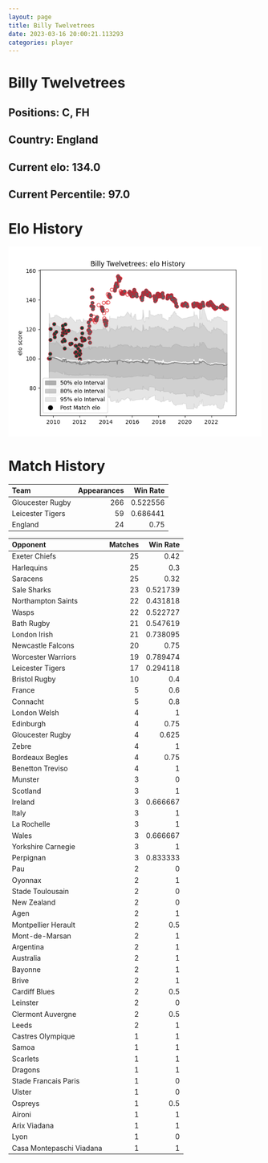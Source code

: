 ```yaml
---  
layout: page  
title: Billy Twelvetrees  
date: 2023-03-16 20:00:21.113293  
categories: player  
---
```

# Billy Twelvetrees

## Positions: C, FH

## Country: England

## Current elo: 134.0

## Current Percentile: 97.0

# Elo History


![elo history](history_BillyTwelvetrees.png)
# Match History


| Team             |   Appearances |   Win Rate |
|:-----------------|--------------:|-----------:|
| Gloucester Rugby |           266 |   0.522556 |
| Leicester Tigers |            59 |   0.686441 |
| England          |            24 |   0.75     |

| Opponent                 |   Matches |   Win Rate |
|:-------------------------|----------:|-----------:|
| Exeter Chiefs            |        25 |   0.42     |
| Harlequins               |        25 |   0.3      |
| Saracens                 |        25 |   0.32     |
| Sale Sharks              |        23 |   0.521739 |
| Northampton Saints       |        22 |   0.431818 |
| Wasps                    |        22 |   0.522727 |
| Bath Rugby               |        21 |   0.547619 |
| London Irish             |        21 |   0.738095 |
| Newcastle Falcons        |        20 |   0.75     |
| Worcester Warriors       |        19 |   0.789474 |
| Leicester Tigers         |        17 |   0.294118 |
| Bristol Rugby            |        10 |   0.4      |
| France                   |         5 |   0.6      |
| Connacht                 |         5 |   0.8      |
| London Welsh             |         4 |   1        |
| Edinburgh                |         4 |   0.75     |
| Gloucester Rugby         |         4 |   0.625    |
| Zebre                    |         4 |   1        |
| Bordeaux Begles          |         4 |   0.75     |
| Benetton Treviso         |         4 |   1        |
| Munster                  |         3 |   0        |
| Scotland                 |         3 |   1        |
| Ireland                  |         3 |   0.666667 |
| Italy                    |         3 |   1        |
| La Rochelle              |         3 |   1        |
| Wales                    |         3 |   0.666667 |
| Yorkshire Carnegie       |         3 |   1        |
| Perpignan                |         3 |   0.833333 |
| Pau                      |         2 |   0        |
| Oyonnax                  |         2 |   1        |
| Stade Toulousain         |         2 |   0        |
| New Zealand              |         2 |   0        |
| Agen                     |         2 |   1        |
| Montpellier Herault      |         2 |   0.5      |
| Mont-de-Marsan           |         2 |   1        |
| Argentina                |         2 |   1        |
| Australia                |         2 |   1        |
| Bayonne                  |         2 |   1        |
| Brive                    |         2 |   1        |
| Cardiff Blues            |         2 |   0.5      |
| Leinster                 |         2 |   0        |
| Clermont Auvergne        |         2 |   0.5      |
| Leeds                    |         2 |   1        |
| Castres Olympique        |         1 |   1        |
| Samoa                    |         1 |   1        |
| Scarlets                 |         1 |   1        |
| Dragons                  |         1 |   1        |
| Stade Francais Paris     |         1 |   0        |
| Ulster                   |         1 |   0        |
| Ospreys                  |         1 |   0.5      |
| Aironi                   |         1 |   1        |
| Arix Viadana             |         1 |   1        |
| Lyon                     |         1 |   0        |
| Casa Montepaschi Viadana |         1 |   1        |